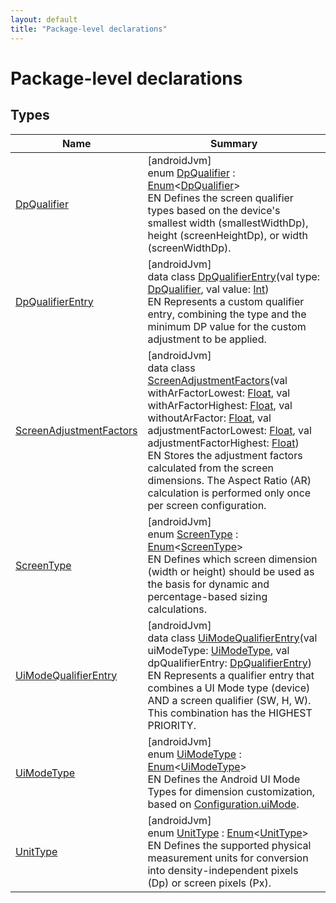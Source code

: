```yaml
---
layout: default
title: "Package-level declarations"
---
```


# Package-level declarations

## Types

| Name | Summary |
|---|---|
| [DpQualifier](-dp-qualifier/index.md) | [androidJvm]<br>enum [DpQualifier](-dp-qualifier/index.md) : [Enum](https://kotlinlang.org/api/core/kotlin-stdlib/kotlin/-enum/index.html)<[DpQualifier](-dp-qualifier/index.md)> <br>EN Defines the screen qualifier types based on the device's smallest width (smallestWidthDp), height (screenHeightDp), or width (screenWidthDp). |
| [DpQualifierEntry](-dp-qualifier-entry/index.md) | [androidJvm]<br>data class [DpQualifierEntry](-dp-qualifier-entry/index.md)(val type: [DpQualifier](-dp-qualifier/index.md), val value: [Int](https://kotlinlang.org/api/core/kotlin-stdlib/kotlin/-int/index.html))<br>EN Represents a custom qualifier entry, combining the type and the minimum DP value for the custom adjustment to be applied. |
| [ScreenAdjustmentFactors](-screen-adjustment-factors/index.md) | [androidJvm]<br>data class [ScreenAdjustmentFactors](-screen-adjustment-factors/index.md)(val withArFactorLowest: [Float](https://kotlinlang.org/api/core/kotlin-stdlib/kotlin/-float/index.html), val withArFactorHighest: [Float](https://kotlinlang.org/api/core/kotlin-stdlib/kotlin/-float/index.html), val withoutArFactor: [Float](https://kotlinlang.org/api/core/kotlin-stdlib/kotlin/-float/index.html), val adjustmentFactorLowest: [Float](https://kotlinlang.org/api/core/kotlin-stdlib/kotlin/-float/index.html), val adjustmentFactorHighest: [Float](https://kotlinlang.org/api/core/kotlin-stdlib/kotlin/-float/index.html))<br>EN Stores the adjustment factors calculated from the screen dimensions. The Aspect Ratio (AR) calculation is performed only once per screen configuration. |
| [ScreenType](-screen-type/index.md) | [androidJvm]<br>enum [ScreenType](-screen-type/index.md) : [Enum](https://kotlinlang.org/api/core/kotlin-stdlib/kotlin/-enum/index.html)<[ScreenType](-screen-type/index.md)> <br>EN Defines which screen dimension (width or height) should be used as the basis for dynamic and percentage-based sizing calculations. |
| [UiModeQualifierEntry](-ui-mode-qualifier-entry/index.md) | [androidJvm]<br>data class [UiModeQualifierEntry](-ui-mode-qualifier-entry/index.md)(val uiModeType: [UiModeType](-ui-mode-type/index.md), val dpQualifierEntry: [DpQualifierEntry](-dp-qualifier-entry/index.md))<br>EN Represents a qualifier entry that combines a UI Mode type (device) AND a screen qualifier (SW, H, W). This combination has the HIGHEST PRIORITY. |
| [UiModeType](-ui-mode-type/index.md) | [androidJvm]<br>enum [UiModeType](-ui-mode-type/index.md) : [Enum](https://kotlinlang.org/api/core/kotlin-stdlib/kotlin/-enum/index.html)<[UiModeType](-ui-mode-type/index.md)> <br>EN Defines the Android UI Mode Types for dimension customization, based on [Configuration.uiMode](https://developer.android.com/reference/kotlin/android/content/res/Configuration.html#uimode). |
| [UnitType](-unit-type/index.md) | [androidJvm]<br>enum [UnitType](-unit-type/index.md) : [Enum](https://kotlinlang.org/api/core/kotlin-stdlib/kotlin/-enum/index.html)<[UnitType](-unit-type/index.md)> <br>EN Defines the supported physical measurement units for conversion into density-independent pixels (Dp) or screen pixels (Px). |